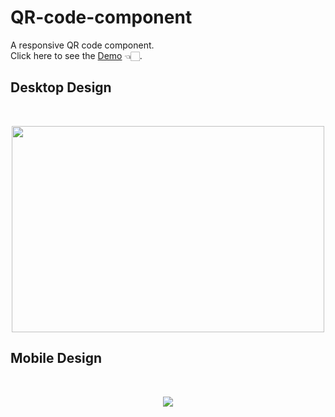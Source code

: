 # QR-code-component
A responsive QR code component.<br>
Click here to see the [Demo](https://naimish2002.github.io/QR-code-component/) 👈🏻.

## Desktop Design
<br>
<p align="center">
  <img width="500" height="330" src="https://user-images.githubusercontent.com/57554170/201993470-b03a21e8-f622-466d-b99d-0b43f1c93f24.jpg">
</p>


## Mobile Design
<br>
<p align="center">
  <img src="https://user-images.githubusercontent.com/57554170/201993494-c1e298da-b632-4c1e-a56d-ca6934a37af7.jpg">
</p>
